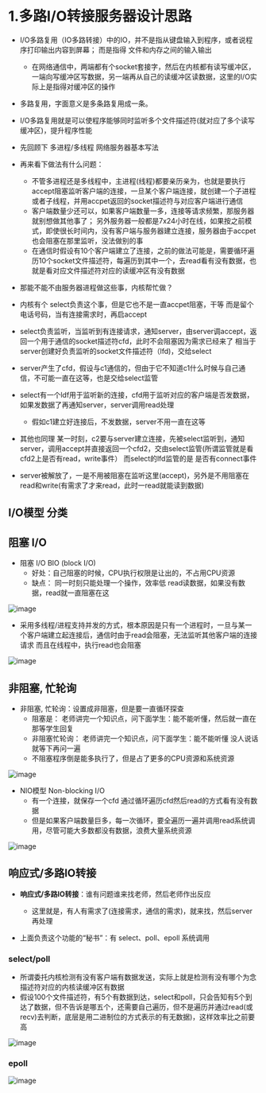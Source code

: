 # 1.多路I/O转接服务器设计思路  


* I/O多路复用（IO多路转接）中的IO，并不是指从键盘输入到程序，或者说程序打印输出内容到屏幕； 而是指得 文件和内存之间的输入输出  
    * 在网络通信中，两端都有个socket套接字，然后在内核都有读写缓冲区，一端向写缓冲区写数据，另一端再从自己的读缓冲区读数据，这里的I/O实际上是指得对缓冲区的操作  
* 多路复用，字面意义是多条路复用成一条。

* I/O多路复用就是可以使程序能够同时监听多个文件描述符(就对应了多个读写缓冲区)，提升程序性能  

* 先回顾下 多进程/多线程 网络服务器基本写法  

* 再来看下做法有什么问题：
    * 不管多进程还是多线程中，主进程(线程)都要亲历亲为，也就是要执行accept阻塞监听客户端的连接，一旦某个客户端连接，就创建一个子进程或者子线程，并用accpet返回的socket描述符与对应客户端进行通信    
    * 客户端数量少还可以，如果客户端数量一多，连接等请求频繁，那服务器就别想做其他事了； 另外服务器一般都是7x24小时在线，如果按之前模式，即使很长时间内，没有客户端与服务器建立连接，服务器由于accpet也会阻塞在那里监听，没法做别的事  
    * 在通信时假设有10个客户端建立了连接，之前的做法可能是，需要循环遍历10个socket文件描述符，每遍历到其中一个，去read看有没有数据，也就是看对应文件描述符对应的读缓冲区有没有数据  


* 那能不能不由服务器进程做这些事，内核帮忙做？  

* 内核有个 select负责这个事，但是它也不是一直accpet阻塞，干等  而是留个电话号码，当有连接需求时，再启accept  

* select负责监听，当监听到有连接请求，通知server，由server调accept，返回一个用于通信的socket描述符cfd，此时不会阻塞因为需求已经来了  相当于server创建好负责监听的socket文件描述符（lfd)，交给select  

* server产生了cfd，假设与c1通信的，但由于它不知道c1什么时候与自己通信，不可能一直在这等，也是交给select监管  

* select有一个ldf用于监听新的连接，cfd用于监听对应的客户端是否发数据，如果发数据了再通知server，server调用read处理  
    * 假如c1建立好连接后，不发数据，server不用一直在这等  

* 其他也同理  某一时刻，c2要与server建立连接，先被select监听到，通知server，调用accept并直接返回一个cfd2，交由select监管(所谓监管就是看cfd2上是否有read，write事件）  而select的lfd监管的是 是否有connect事件  
* server被解放了，一是不用被阻塞在监听这里(accept)，另外是不用阻塞在read和write(有需求了才来read，此时一read就能读到数据)  


## I/O模型 分类


## 阻塞 I/O  

* 阻塞 I/O  BIO (block I/O)  
    * 好处：自己阻塞的时候，CPU执行权限是让出的，不占用CPU资源 
    * 缺点： 同一时刻只能处理一个操作，效率低   read读数据，如果没有数据，read就一直阻塞在这  

![image](https://user-images.githubusercontent.com/58176267/179210478-ec325f69-bd11-42a0-9f6e-7bbffdf4a577.png)  

* 采用多线程/进程支持并发的方式，根本原因是只有一个进程时，一旦与某一个客户端建立起连接后，通信时由于read会阻塞，无法监听其他客户端的连接请求   而且在线程中，执行read也会阻塞  

![image](https://user-images.githubusercontent.com/58176267/179211440-27a2e139-b30d-490a-b391-bc1f0da3b44b.png)  

## 非阻塞, 忙轮询

* 非阻塞, 忙轮询：设置成非阻塞，但是要一直循环探查
    * 阻塞是： 老师讲完一个知识点，问下面学生：能不能听懂，然后就一直在那等学生回复  
    * 非阻塞忙轮询： 老师讲完一个知识点，问下面学生：能不能听懂  没人说话就等下再问一遍
    * 不阻塞程序倒是能多执行了，但是占了更多的CPU资源和系统资源

![image](https://user-images.githubusercontent.com/58176267/179212138-d43149b6-9c81-45cd-bdeb-1f06ab8701ad.png)

* NIO模型  Non-blocking I/O  
    * 有一个连接，就保存一个cfd  通过循环遍历cfd然后read的方式看有没有数据  
    * 但是如果客户端数量巨多，每一次循环，要全遍历一遍并调用read系统调用，尽管可能大多数都没有数据，浪费大量系统资源  
    
![image](https://user-images.githubusercontent.com/58176267/179213195-ec3e435d-2a19-4236-9165-576a0118caf1.png)  


## 响应式/多路IO转接  

* **响应式/多路IO转接**：谁有问题谁来找老师，然后老师作出反应  
    * 这里就是，有人有需求了(连接需求，通信的需求)，就来找，然后server再处理  


* 上面负责这个功能的“秘书”：有 select、poll、epoll  系统调用  

### select/poll  

* 所谓委托内核检测有没有客户端有数据发送，实际上就是检测有没有哪个为念描述符对应的内核读缓冲区有数据  
* 假设100个文件描述符，有5个有数据到达，select和poll，只会告知有5个到达了数据，但不告诉是哪五个，还需要自己遍历，但不是遍历并通过read(或recv)去判断，底层是用二进制位的方式表示的有无数据)，这样效率比之前要高  

![image](https://user-images.githubusercontent.com/58176267/179213648-5e8904b6-affd-4b6a-a64b-6a729fa932b2.png)


### epoll  

![image](https://user-images.githubusercontent.com/58176267/179214153-57065d11-6eb0-4a70-b8ce-d391ac66b0f6.png)











